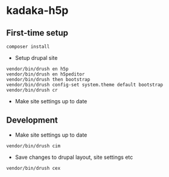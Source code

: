 # kadaka-h5p

## First-time setup
```
composer install
```
- Setup drupal site
```
vendor/bin/drush en h5p
vendor/bin/drush en h5peditor
vendor/bin/drush then bootstrap
vendor/bin/drush config-set system.theme default bootstrap
vendor/bin/drush cr
```
- Make site settings up to date

## Development

- Make site settings up to date
```
vendor/bin/drush cim
```
- Save changes to drupal layout, site settings etc
```
vendor/bin/drush cex
```
